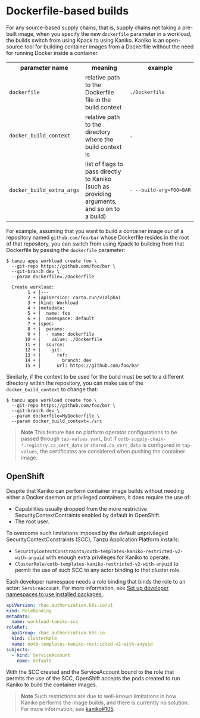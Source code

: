 # Dockerfile-based builds

For any source-based supply chains, that is, supply chains not taking a
pre-built image, when you specify the new `dockerfile` parameter in a workload,
the builds switch from using Kpack to using Kaniko. Kaniko is an open-source
tool for building container images from a Dockerfile without the need for
running Docker inside a container.

<table>
  <tr>
    <th>parameter name</th>
    <th>meaning</th>
    <th>example</th>
  </tr>

  <tr>
    <td><code>dockerfile<code></td>
    <td>relative path to the Dockerfile file in the build context</td>
    <td><pre>./Dockerfile</pre></td>
  </tr>

  <tr>
    <td><code>docker_build_context<code></td>
    <td>relative path to the directory where the build context is</td>
    <td><pre>.</pre></td>
  </tr>

  <tr>
    <td><code>docker_build_extra_args<code></td>
    <td>
      list of flags to pass directly to Kaniko (such as providing arguments,
      and so on to a build)
    </td>
    <td><pre>- --build-arg=FOO=BAR</pre></td>
  </tr>
</table>


For example, assuming that you want to build a container image our of a
repository named `github.com/foo/bar` whose Dockerfile resides in the root of
that repository, you can switch from using Kpack to building from that
Dockerfile by passing the `dockerfile` parameter:

```console
$ tanzu apps workload create foo \
  --git-repo https://github.com/foo/bar \
  --git-branch dev \
  --param dockerfile=./Dockerfile

  Create workload:
        1 + |---
        2 + |apiVersion: carto.run/v1alpha1
        3 + |kind: Workload
        4 + |metadata:
        5 + |  name: foo
        6 + |  namespace: default
        7 + |spec:
        8 + |  params:
        9 + |  - name: dockerfile
       10 + |    value: ./Dockerfile
       11 + |  source:
       12 + |    git:
       13 + |      ref:
       14 + |        branch: dev
       15 + |      url: https://github.com/foo/bar
```

Similarly, if the context to be used for the build must be set to a different
directory within the repository, you can make use of the `docker_build_context`
to change that:

```console
$ tanzu apps workload create foo \
  --git-repo https://github.com/foo/bar \
  --git-branch dev \
  --param dockerfile=MyDockerfile \
  --param docker_build_context=./src
```

> **Note** This feature has no platform operator configurations to be passed
> through `tap-values.yaml`, but if `ootb-supply-chain-*.registry.ca_cert_data` or
`shared.ca_cert_data` is configured in `tap-values`, the certificates
> are considered when pushing the container image.

## OpenShift

Despite that Kaniko can perform container image builds without
needing either a Docker daemon or privileged containers, it does
require the use of:

- Capabilities usually dropped from the more restrictive
  SecurityContextContraints enabled by default in OpenShift.
- The root user.

To overcome such limitations imposed by the default unprivileged
SecurityContextConstraints (SCC), Tanzu Application Platform installs:

- `SecurityContextConstraints/ootb-templates-kaniko-restricted-v2-with-anyuid` with enough extra privileges for
  Kaniko to operate.
- `ClusterRole/ootb-templates-kaniko-restricted-v2-with-anyuid` to permit the use of such SCC to any actor binding to
  that cluster role.

Each developer namespace needs a role binding that binds the role to an actor: `ServiceAccount`. 
For more information, see [Set up developer namespaces to use installed packages ](../set-up-namespaces.hbs.md).

```yaml
apiVersion: rbac.authorization.k8s.io/v1
kind: RoleBinding
metadata:
  name: workload-kaniko-scc
roleRef:
  apiGroup: rbac.authorization.k8s.io
  kind: ClusterRole
  name: ootb-templates-kaniko-restricted-v2-with-anyuid
subjects:
  - kind: ServiceAccount
    name: default
```

With the SCC created and the ServiceAccount bound to the role that permits the
use of the SCC, OpenShift accepts the pods created to run Kaniko to build
the container images.


> **Note** Such restrictions are due to well-known limitations in how Kaniko
> performs the image builds, and there is currently no solution. For more information, see [kaniko#105].

[kaniko#105]: https://github.com/GoogleContainerTools/kaniko/issues/105

[SecurityContextConstraint]: https://docs.openshift.com/container-platform/4.11/authentication/managing-security-context-constraints.html
